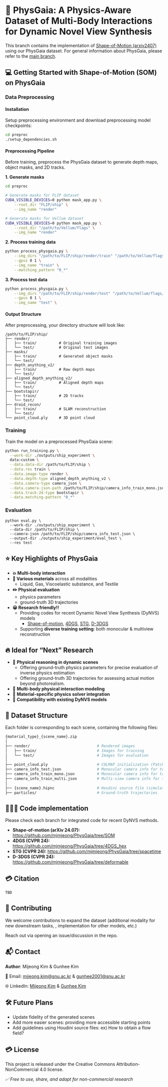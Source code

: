 # 🌱 PhysGaia: A Physics-Aware Dataset of Multi-Body Interactions for Dynamic Novel View Synthesis

This branch contains the implementation of [Shape-of-Motion (arxiv2407)](https://shape-of-motion.github.io/) using our PhysGaia dataset.
For general information about PhysGaia, please refer to the [main branch](https://github.com/mjmjeong/PhysGaia).

## **💻 Getting Started with Shape-of-Motion (SOM) on PhysGaia**


### Data Preprocessing

#### Installation

Setup preprocessing environment and download preprocessing model checkpoints:
```bash
cd preproc
./setup_dependencies.sh
```

#### Preprocessing Pipeline

Before training, preprocess the PhysGaia dataset to generate depth maps, object masks, and 2D tracks.

**1. Generate masks**
```bash
cd preproc

# Generate masks for FLIP dataset
CUDA_VISIBLE_DEVICES=0 python mask_app.py \
    --root_dir "FLIP/ship" \
    --img_name "render"

# Generate masks for Vellum dataset
CUDA_VISIBLE_DEVICES=0 python mask_app.py \
    --root_dir "/path/to/Vellum/flags" \
    --img_name "render"
```

**2. Process training data**
```bash
python process_physgaia.py \
    --img_dirs "/path/to/FLIP/ship/render/train" "/path/to/Vellum/flags/render/train" \
    --gpus 0 1 \
    --img_name "train" \
    --matching_pattern "0_*"
```

**3. Process test data**
```bash
python process_physgaia.py \
    --img_dirs "/path/to/FLIP/ship/render/test" "/path/to/Vellum/flags/render/test" \
    --gpus 0 1 \
    --img_name "test" \
```


#### Output Structure

After preprocessing, your directory structure will look like:
```
/path/to/FLIP/ship/
├── render/
│   ├── train/          # Original training images
│   └── test/           # Original test images
├── masks/
│   ├── train/          # Generated object masks
│   └── test/
├── depth_anything_v2/
│   ├── train/          # Raw depth maps
│   └── test/
├── aligned_depth_anything_v2/
│   ├── train/          # Aligned depth maps
│   └── test/
├── bootstapir/
│   ├── train/          # 2D tracks
│   └── test/
├── droid_recon/
│   ├── train/          # SLAM reconstruction
│   └── test/
└── point_cloud.ply     # 3D point cloud
```


### Training
Train the model on a preprocessed PhysGaia scene:

```bash
python run_training.py \
  --work-dir ./outputs/ship_experiment \
  data:custom \
  --data.data-dir /path/to/FLIP/ship \
  --data.res train \
  --data.image-type render \
  --data.depth-type aligned_depth_anything_v2 \
  --data.camera-type camera_json \
  --data.camera-json-path /path/to/FLIP/ship/camera_info_train_mono.json \
  --data.track-2d-type bootstapir \
  --data.matching-pattern "0_*"
```

### Evaluation

```
python eval.py \
  --work-dir ./outputs/ship_experiment \
  --data-dir /path/to/FLIP/ship \
  --camera-json /path/to/FLIP/ship/camera_info_test.json \
  --output-dir ./outputs/ship_experiment/eval_test \
  --res test 
```

## **⭐️ Key Highlights of PhysGaia**

- **💥 Multi-body interaction**
- **💎 Various materials** across all modalities
    - Liquid, Gas, Viscoelastic substance, and Textile
- **✏️ Physical evaluation**
    - physics parameters
    - ground-truth 3D trajectories
- **😀 Research friendly!!**
    - Providing codes for recent Dynamic Novel View Synthesis (DyNVS) models
        - [Shape-of-motion](https://github.com/mjmjeong/PhysGaia/tree/SOM), [4DGS](https://github.com/mjmjeong/PhysGaia/tree/4DGS_hex), [STG](https://github.com/mjmjeong/PhysGaia/tree/spacetime), [D-3DGS](https://github.com/mjmjeong/PhysGaia/tree/deformable)
    - Supporting **diverse training setting**: both monocular & multiview reconstruction

## **🔥 Ideal for “Next” Research**

- 🧠 **Physical reasoning in dynamic scenes**
    - Offering ground-truth physics parameters for precise evaluation of inverse physics estimation
    - Offering ground-truth 3D trajectories for assessing actual motion beyond photorealism.
- 🤝 **Multi-body physical interaction modeling**
- 🧪 **Material-specific physics solver integration**
- 🧬 **Compatibility with existing DyNVS models**

## **📂 Dataset Structure**

Each folder is corresponding to each scene, containing the following files:

```bash
{material_type}_{scene_name}.zip
│
├── render/                              # Rendered images
│   ├── train/                           # Images for training
│   └── test/                            # Images for evaluation
│
├── point_cloud.ply                      # COLMAP initialization (PatchMatch & downsampling)
├── camera_info_test.json                # Monocular camera info for test
├── camera_info_train_mono.json          # Monocular camera info for training
├── camera_info_train_multi.json         # Multi-view camera info for training
│
├── {scene_name}.hipnc                   # Houdini source file (simulation or scene setup)
├── particles/                           # Ground-truth trajectories

```

## **👩🏻‍💻 Code implementation**

Please check each branch for integrated code for recent DyNVS methods.

- **Shape-of-motion (arXiv 24.07):** https://github.com/mjmjeong/PhysGaia/tree/SOM
- **4DGS (CVPR 24):** https://github.com/mjmjeong/PhysGaia/tree/4DGS_hex
- **STG (CVPR 24):** https://github.com/mjmjeong/PhysGaia/tree/spacetime
- **D-3DGS (CVPR 24):** https://github.com/mjmjeong/PhysGaia/tree/deformable

## **💳 Citation**

```bash
TBD

```

## 🤝 Contributing

We welcome contributions to expand the dataset (additional modality for new downstream tasks, , implementation for other models, etc.)

Reach out via opening an issue/discussion in the repo.

## 📬 Contact

**Author**: Mijeong Kim & Gunhee Kim

📧 Email: [mijeong.kim@snu.ac.kr](mailto:mijeong.kim@snu.ac.kr) & [gunhee2001@snu.ac.kr](mailto:gunhee2001@snu.ac.kr)

🌐 LinkedIn: [Mijeong Kim](https://www.linkedin.com/in/mjmjeong) & [Gunhee Kim](https://www.linkedin.com/in/gunhee-kim-4072362b3/)

## 🛠️ Future Plans

- Update fidelity of the generated scenes
- Add more easier scenes: providing more accessible starting points
- Add guidelines using Houdini source files: ex) How to obtain a flow field?

## **💳 License**

This project is released under the Creative Commons Attribution-NonCommercial 4.0 license.

*✅ Free to use, share, and adapt for non-commercial research*